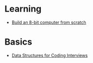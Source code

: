 # Learning

- [Build an 8-bit computer from scratch](https://eater.net/)

# Basics

- [Data Structures for  Coding Interviews](https://www.interviewcake.com/article/python/data-structures-coding-interview)
